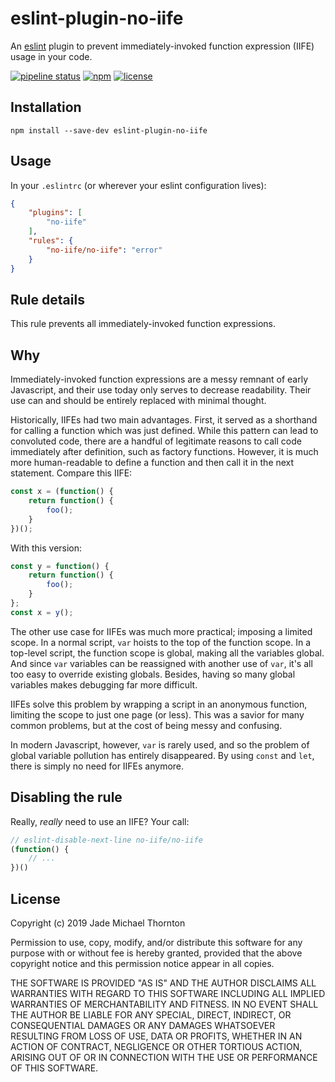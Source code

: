 # eslint-plugin-no-iife

An [eslint](http://eslint.org/) plugin to prevent immediately-invoked function
expression (IIFE) usage in your code.

[![pipeline status](https://gitlab.com/thornjad/eslint-plugin-no-iife/badges/master/pipeline.svg?style=flat-square)](https://gitlab.com/thornjad/eslint-plugin-no-iife/commits/master)
[![npm](https://img.shields.io/npm/v/eslint-plugin-no-iife.svg?style=flat-square)](https://www.npmjs.com/package/eslint-plugin-no-iife)
[![license](https://img.shields.io/badge/license-ISC-blue.svg?style=flat-square)](https://gitlab.com/thornjad/eslint-plugin-no-iife/blob/master/LICENSE)

## Installation

```shell
npm install --save-dev eslint-plugin-no-iife
```

## Usage

In your `.eslintrc` (or wherever your eslint configuration lives):

```json
{
	"plugins": [
		"no-iife"
	],
	"rules": {
		"no-iife/no-iife": "error"
	}
}
```

## Rule details

This rule prevents all immediately-invoked function expressions.

## Why

Immediately-invoked function expressions are a messy remnant of early
Javascript, and their use today only serves to decrease readability. Their use
can and should be entirely replaced with minimal thought.

Historically, IIFEs had two main advantages. First, it served as a shorthand for
calling a function which was just defined. While this pattern can lead to
convoluted code, there are a handful of legitimate reasons to call code
immediately after definition, such as factory functions. However, it is much
more human-readable to define a function and then call it in the next statement.
Compare this IIFE:

```javascript
const x = (function() {
	return function() {
		foo();
	}
})();
```

With this version:

```javascript
const y = function() {
	return function() {
		foo();
	}
};
const x = y();
```

The other use case for IIFEs was much more practical; imposing a limited scope.
In a normal script, `var` hoists to the top of the function scope. In a
top-level script, the function scope is global, making all the variables global.
And since `var` variables can be reassigned with another use of `var`, it's all
too easy to override existing globals. Besides, having so many global variables
makes debugging far more difficult.

IIFEs solve this problem by wrapping a script in an anonymous function, limiting
the scope to just one page (or less). This was a savior for many common
problems, but at the cost of being messy and confusing.

In modern Javascript, however, `var` is rarely used, and so the problem of
global variable pollution has entirely disappeared. By using `const` and `let`,
there is simply no need for IIFEs anymore.

## Disabling the rule

Really, _really_ need to use an IIFE? Your call:

```javascript
// eslint-disable-next-line no-iife/no-iife
(function() {
	// ...
})()
```

## License

Copyright (c) 2019 Jade Michael Thornton

Permission to use, copy, modify, and/or distribute this software for any purpose
with or without fee is hereby granted, provided that the above copyright notice
and this permission notice appear in all copies.

THE SOFTWARE IS PROVIDED "AS IS" AND THE AUTHOR DISCLAIMS ALL WARRANTIES WITH
REGARD TO THIS SOFTWARE INCLUDING ALL IMPLIED WARRANTIES OF MERCHANTABILITY AND
FITNESS. IN NO EVENT SHALL THE AUTHOR BE LIABLE FOR ANY SPECIAL, DIRECT,
INDIRECT, OR CONSEQUENTIAL DAMAGES OR ANY DAMAGES WHATSOEVER RESULTING FROM LOSS
OF USE, DATA OR PROFITS, WHETHER IN AN ACTION OF CONTRACT, NEGLIGENCE OR OTHER
TORTIOUS ACTION, ARISING OUT OF OR IN CONNECTION WITH THE USE OR PERFORMANCE OF
THIS SOFTWARE.
